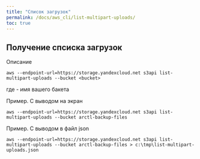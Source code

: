 ```yaml
---
title: "Список загрузок"
permalink: /docs/aws_cli/list-multipart-uploads/
toc: true
---
```


## Получение спсиска загрузок

Описание
```
aws --endpoint-url=https://storage.yandexcloud.net s3api list-multipart-uploads --bucket <bucket>
```
где <bucket> - имя вашего бакета


Пример. С выводом на экран
```
aws --endpoint-url=https://storage.yandexcloud.net s3api list-multipart-uploads --bucket arctl-backup-files
```

Пример. С выводом в файл json
```
aws --endpoint-url=https://storage.yandexcloud.net s3api list-multipart-uploads --bucket arctl-backup-files > c:\tmp\list-multipart-uploads.json
```
